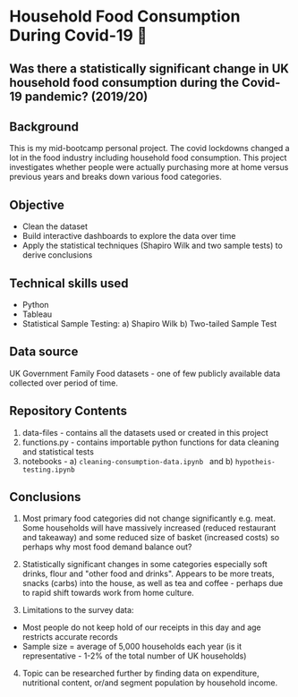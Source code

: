 # Household Food Consumption During Covid-19 :basket: 
## Was there a statistically significant change in UK household food consumption during the Covid-19 pandemic? (2019/20)

## Background
This is my mid-bootcamp personal project. The covid lockdowns changed a lot in the food industry including household food consumption. 
This project investigates whether people were actually purchasing more at home versus previous years and breaks down various food categories.
## Objective
* Clean the dataset
* Build interactive dashboards to explore the data over time
* Apply the statistical techniques (Shapiro Wilk and two sample tests) to derive conclusions
## Technical skills used
* Python
* Tableau
* Statistical Sample Testing: a) Shapiro Wilk b) Two-tailed Sample Test 
## Data source
UK Government Family Food datasets - one of few publicly available data collected over period of time.
## Repository Contents
1. data-files - contains all the datasets used or created in this project
2. functions.py - contains importable python functions for data cleaning and statistical tests
3. notebooks - a) ```cleaning-consumption-data.ipynb ``` and b)  ```hypotheis-testing.ipynb ```
## Conclusions
1. Most primary food categories did not change significantly e.g. meat. Some households will have massively increased (reduced restaurant and takeaway) and some reduced size of basket (increased costs) so perhaps why most food demand balance out?

2. Statistically significant changes in some categories especially soft drinks, flour and "other food and drinks". 
Appears to be more treats, snacks (carbs) into the house, as well as tea and coffee - perhaps due to rapid shift towards work from home culture. 

3. Limitations to the survey data:
* Most people do not keep hold of our receipts in this day and age restricts accurate records
* Sample size = average of 5,000 households each year (is it representative - 1-2% of the total number of UK households)

4. Topic can be researched further by finding data on expenditure, nutritional content, or/and segment population by household income.


